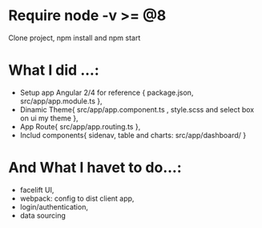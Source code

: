 
# Require node -v >= @8
Clone project, npm install and npm start

# What I did ...:

- Setup app Angular 2/4 for reference {
package.json,
src/app/app.module.ts
},
- Dinamic Theme{
src/app/app.component.ts ,
style.scss
and select box on ui my theme
},
- App Route{
src/app/app.routing.ts
},
- Includ components{
sidenav, table and charts: src/app/dashboard/
}

# And What I havet to do...:

- facelift UI,
- webpack: config to dist client app,
- login/authentication,
- data sourcing
 
